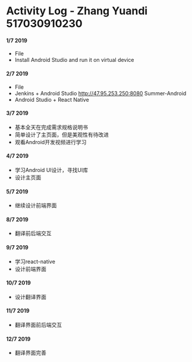 # Activity Log - Zhang Yuandi 517030910230

#### 1/7 2019

 - File
 - Install Android Studio and run it on virtual device

#### 2/7 2019

 - File
 - Jenkins + Android Studio http://47.95.253.250:8080 Summer-Android
 - Android Studio + React Native

#### 3/7 2019

 - 基本全天在完成需求规格说明书
 - 简单设计了主页面，但是美观性有待改进
 - 观看Android开发视频进行学习

#### 4/7 2019

 - 学习Android UI设计，寻找UI库
 - 设计主页面

#### 5/7 2019

 - 继续设计前端界面

#### 8/7 2019

 - 翻译前后端交互

#### 9/7 2019
 
 - 学习react-native
 - 设计前端界面

#### 10/7 2019

 - 设计翻译界面

#### 11/7 2019

 - 翻译界面前后端交互

#### 12/7 2019

 - 翻译界面完善

